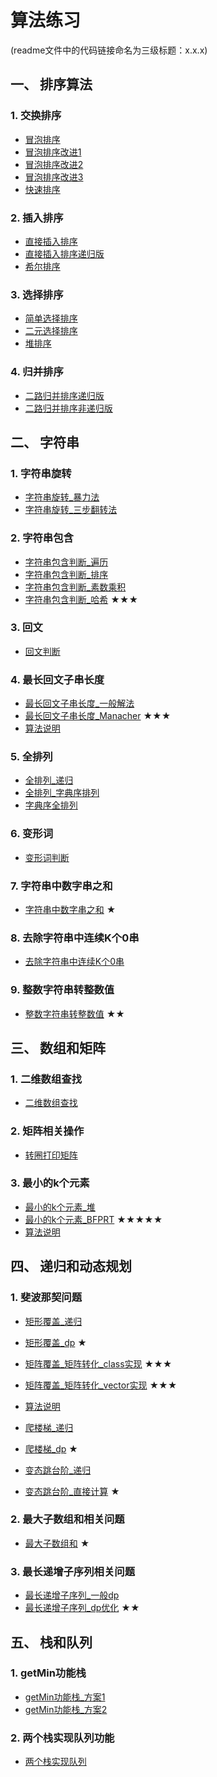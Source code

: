 算法练习
===============
(readme文件中的代码链接命名为三级标题：x.x.x)
## 一、 排序算法
### 1. 交换排序  
 - [冒泡排序][1.1.1]      
- [冒泡排序改进1][1.1.2]
- [冒泡排序改进2][1.1.3]
- [冒泡排序改进3][1.1.4]
 - [快速排序][1.1.5]     

### 2. 插入排序
 - [直接插入排序][1.2.1]
- [直接插入排序递归版][1.2.2]
 - [希尔排序][1.2.3]

### 3. 选择排序
 - [简单选择排序][1.3.1]
- [二元选择排序][1.3.2]
 - [堆排序][1.3.3]
 
### 4. 归并排序
 - [二路归并排序递归版][1.4.1]
 - [二路归并排序非递归版][1.4.2]

## 二、 字符串
### 1. 字符串旋转  
- [字符串旋转_暴力法][2.1.1]
- [字符串旋转_三步翻转法][2.1.2]

### 2. 字符串包含  
 - [字符串包含判断_遍历][2.2.1]
 - [字符串包含判断_排序][2.2.2]
 - [字符串包含判断_素数乘积][2.2.3]
 - [字符串包含判断_哈希][2.2.4]   ★★★    

### 3. 回文  
 - [回文判断][2.3.1]

### 4. 最长回文子串长度  
 - [最长回文子串长度_一般解法][2.4.1]
 - [最长回文子串长度_Manacher][2.4.2]  ★★★   
- [算法说明][1001]    

### 5. 全排列
 - [全排列_递归][2.5.1] 
 - [全排列_字典序排列][2.5.2]
 - [字典序全排列][2.5.3]

### 6. 变形词
 - [变形词判断][2.6.1]

### 7. 字符串中数字串之和
 - [字符串中数字串之和][2.7.1] ★  

### 8. 去除字符串中连续K个0串
 - [去除字符串中连续K个0串][2.8.1]
 
### 9. 整数字符串转整数值
 - [整数字符串转整数值][2.9.1] ★★   

## 三、 数组和矩阵
### 1. 二维数组查找  
 - [二维数组查找][3.1.1]
 
### 2. 矩阵相关操作
 - [转圈打印矩阵][3.2.1]
 
### 3. 最小的k个元素
 - [最小的k个元素_堆][3.3.1]
 - [最小的k个元素_BFPRT][3.3.2]  ★★★★★
- [算法说明][1003]

## 四、 递归和动态规划
### 1. 斐波那契问题
 - [矩形覆盖_递归][4.1.1]
 - [矩形覆盖_dp][4.1.2]  ★ 
 - [矩阵覆盖_矩阵转化_class实现][4.1.3.1]  ★★★
 - [矩阵覆盖_矩阵转化_vector实现][4.1.3.2]  ★★★
- [算法说明][1002]
 - [爬楼梯_递归][4.1.4]
 - [爬楼梯_dp][4.1.5]  ★ 
 
 - [变态跳台阶_递归][4.1.7]
 - [变态跳台阶_直接计算][4.1.8]  ★ 

### 2. 最大子数组和相关问题
 - [最大子数组和][4.2.1]  ★ 
 
### 3. 最长递增子序列相关问题
 - [最长递增子序列_一般dp][4.3.1]
 - [最长递增子序列_dp优化][4.3.2] ★★   
 
## 五、 栈和队列
### 1. getMin功能栈
 - [getMin功能栈_方案1][5.1.1]
 - [getMin功能栈_方案2][5.1.2]
 
### 2. 两个栈实现队列功能
 - [两个栈实现队列][5.2.1]


[1.1.1]:https://github.com/lawlite19/AlgorithmExerises/blob/master/%E4%B8%80%E3%80%81%E6%8E%92%E5%BA%8F%E7%AE%97%E6%B3%95/1.%E4%BA%A4%E6%8D%A2%E6%8E%92%E5%BA%8F/%E5%86%92%E6%B3%A1%E6%8E%92%E5%BA%8F.cpp
[1.1.2]:https://github.com/lawlite19/AlgorithmExercises/blob/master/%E4%B8%80%E3%80%81%E6%8E%92%E5%BA%8F%E7%AE%97%E6%B3%95/1.%E4%BA%A4%E6%8D%A2%E6%8E%92%E5%BA%8F/%E5%86%92%E6%B3%A1%E6%8E%92%E5%BA%8F%E6%94%B9%E8%BF%9B1.cpp
[1.1.3]:https://github.com/lawlite19/AlgorithmExercises/blob/master/%E4%B8%80%E3%80%81%E6%8E%92%E5%BA%8F%E7%AE%97%E6%B3%95/1.%E4%BA%A4%E6%8D%A2%E6%8E%92%E5%BA%8F/%E5%86%92%E6%B3%A1%E6%8E%92%E5%BA%8F%E6%94%B9%E8%BF%9B2.cpp
[1.1.4]:https://github.com/lawlite19/AlgorithmExercises/blob/master/%E4%B8%80%E3%80%81%E6%8E%92%E5%BA%8F%E7%AE%97%E6%B3%95/1.%E4%BA%A4%E6%8D%A2%E6%8E%92%E5%BA%8F/%E5%86%92%E6%B3%A1%E6%8E%92%E5%BA%8F%E6%94%B9%E8%BF%9B3.cpp
[1.1.5]:https://github.com/lawlite19/AlgorithmExercises/blob/master/%E4%B8%80%E3%80%81%E6%8E%92%E5%BA%8F%E7%AE%97%E6%B3%95/1.%E4%BA%A4%E6%8D%A2%E6%8E%92%E5%BA%8F/%E5%BF%AB%E9%80%9F%E6%8E%92%E5%BA%8F.cpp
[1.2.1]:https://github.com/lawlite19/AlgorithmExercises/blob/master/%E4%B8%80%E3%80%81%E6%8E%92%E5%BA%8F%E7%AE%97%E6%B3%95/2.%E6%8F%92%E5%85%A5%E6%8E%92%E5%BA%8F/%E7%9B%B4%E6%8E%A5%E6%8F%92%E5%85%A5%E6%8E%92%E5%BA%8F.cpp
[1.2.2]:https://github.com/lawlite19/AlgorithmExercises/blob/master/%E4%B8%80%E3%80%81%E6%8E%92%E5%BA%8F%E7%AE%97%E6%B3%95/2.%E6%8F%92%E5%85%A5%E6%8E%92%E5%BA%8F/%E7%9B%B4%E6%8E%A5%E6%8F%92%E5%85%A5%E6%8E%92%E5%BA%8F%E9%80%92%E5%BD%92%E7%89%88.cpp
[1.2.3]:https://github.com/lawlite19/AlgorithmExercises/blob/master/%E4%B8%80%E3%80%81%E6%8E%92%E5%BA%8F%E7%AE%97%E6%B3%95/2.%E6%8F%92%E5%85%A5%E6%8E%92%E5%BA%8F/%E5%B8%8C%E5%B0%94%E6%8E%92%E5%BA%8F.cpp
[1.3.1]:https://github.com/lawlite19/AlgorithmExercises/blob/master/%E4%B8%80%E3%80%81%E6%8E%92%E5%BA%8F%E7%AE%97%E6%B3%95/3.%E9%80%89%E6%8B%A9%E6%8E%92%E5%BA%8F/%E7%AE%80%E5%8D%95%E9%80%89%E6%8B%A9%E6%8E%92%E5%BA%8F.cpp
[1.3.2]:https://github.com/lawlite19/AlgorithmExercises/blob/master/%E4%B8%80%E3%80%81%E6%8E%92%E5%BA%8F%E7%AE%97%E6%B3%95/3.%E9%80%89%E6%8B%A9%E6%8E%92%E5%BA%8F/%E7%AE%80%E5%8D%95%E9%80%89%E6%8B%A9%E6%8E%92%E5%BA%8F%E6%94%B9%E8%BF%9B.cpp
[1.3.3]:https://github.com/lawlite19/AlgorithmExercises/blob/master/%E4%B8%80%E3%80%81%E6%8E%92%E5%BA%8F%E7%AE%97%E6%B3%95/3.%E9%80%89%E6%8B%A9%E6%8E%92%E5%BA%8F/%E5%A0%86%E6%8E%92%E5%BA%8F.cpp
[1.4.1]:https://github.com/lawlite19/AlgorithmExercises/blob/master/%E4%B8%80%E3%80%81%E6%8E%92%E5%BA%8F%E7%AE%97%E6%B3%95/4.%E5%BD%92%E5%B9%B6%E6%8E%92%E5%BA%8F/%E4%BA%8C%E8%B7%AF%E5%BD%92%E5%B9%B6%E6%8E%92%E5%BA%8F_%E9%80%92%E5%BD%92%E7%89%88.cpp
[1.4.2]:https://github.com/lawlite19/AlgorithmExercises/blob/master/%E4%B8%80%E3%80%81%E6%8E%92%E5%BA%8F%E7%AE%97%E6%B3%95/4.%E5%BD%92%E5%B9%B6%E6%8E%92%E5%BA%8F/%E4%BA%8C%E8%B7%AF%E5%BD%92%E5%B9%B6%E6%8E%92%E5%BA%8F_%E9%9D%9E%E9%80%92%E5%BD%92.cpp
[2.1.1]:https://github.com/lawlite19/AlgorithmExercises/blob/master/%E4%BA%8C%E3%80%81%E5%AD%97%E7%AC%A6%E4%B8%B2/1.%E5%AD%97%E7%AC%A6%E4%B8%B2%E6%97%8B%E8%BD%AC/%E5%AD%97%E7%AC%A6%E4%B8%B2%E6%97%8B%E8%BD%AC_%E6%9A%B4%E5%8A%9B%E6%B3%95.cpp
[2.1.2]:https://github.com/lawlite19/AlgorithmExercises/blob/master/%E4%BA%8C%E3%80%81%E5%AD%97%E7%AC%A6%E4%B8%B2/1.%E5%AD%97%E7%AC%A6%E4%B8%B2%E6%97%8B%E8%BD%AC/%E5%AD%97%E7%AC%A6%E4%B8%B2%E6%97%8B%E8%BD%AC_%E4%B8%89%E6%AD%A5%E7%BF%BB%E8%BD%AC%E6%B3%95.cpp
[2.2.1]:https://github.com/lawlite19/AlgorithmExercises/blob/master/%E4%BA%8C%E3%80%81%E5%AD%97%E7%AC%A6%E4%B8%B2/2.%E5%AD%97%E7%AC%A6%E4%B8%B2%E5%8C%85%E5%90%AB%E5%88%A4%E6%96%AD/%E5%AD%97%E7%AC%A6%E4%B8%B2%E5%8C%85%E5%90%AB%E5%88%A4%E6%96%AD_%E6%9A%B4%E5%8A%9B%E6%B3%95.cpp
[2.2.2]:https://github.com/lawlite19/AlgorithmExercises/blob/master/%E4%BA%8C%E3%80%81%E5%AD%97%E7%AC%A6%E4%B8%B2/2.%E5%AD%97%E7%AC%A6%E4%B8%B2%E5%8C%85%E5%90%AB%E5%88%A4%E6%96%AD/%E5%AD%97%E7%AC%A6%E4%B8%B2%E5%8C%85%E5%90%AB_%E6%8E%92%E5%BA%8F%E6%B3%95.cpp
[2.2.3]:https://github.com/lawlite19/AlgorithmExercises/blob/master/%E4%BA%8C%E3%80%81%E5%AD%97%E7%AC%A6%E4%B8%B2/2.%E5%AD%97%E7%AC%A6%E4%B8%B2%E5%8C%85%E5%90%AB%E5%88%A4%E6%96%AD/%E5%AD%97%E7%AC%A6%E4%B8%B2%E5%8C%85%E5%90%AB%E5%88%A4%E6%96%AD_%E7%B4%A0%E6%95%B0.cpp
[2.2.4]:https://github.com/lawlite19/AlgorithmExercises/blob/master/%E4%BA%8C%E3%80%81%E5%AD%97%E7%AC%A6%E4%B8%B2/2.%E5%AD%97%E7%AC%A6%E4%B8%B2%E5%8C%85%E5%90%AB%E5%88%A4%E6%96%AD/%E5%AD%97%E7%AC%A6%E4%B8%B2%E5%8C%85%E5%90%AB%E5%88%A4%E6%96%AD_%E5%93%88%E5%B8%8C.cpp
[2.3.1]:https://github.com/lawlite19/AlgorithmExercises/blob/master/%E4%BA%8C%E3%80%81%E5%AD%97%E7%AC%A6%E4%B8%B2/3.%E5%9B%9E%E6%96%87%E5%88%A4%E6%96%AD/%E5%9B%9E%E6%96%87%E5%88%A4%E6%96%AD.cpp
[2.4.1]:https://github.com/lawlite19/AlgorithmExercises/blob/master/%E4%BA%8C%E3%80%81%E5%AD%97%E7%AC%A6%E4%B8%B2/4.%E6%9C%80%E9%95%BF%E5%9B%9E%E6%96%87%E5%AD%90%E4%B8%B2/%E6%9C%80%E9%95%BF%E5%9B%9E%E6%96%87%E5%AD%90%E4%B8%B2_%E4%B8%80%E8%88%AC%E8%A7%A3%E6%B3%95.cpp
[2.4.2]:https://github.com/lawlite19/AlgorithmExercises/blob/master/%E4%BA%8C%E3%80%81%E5%AD%97%E7%AC%A6%E4%B8%B2/4.%E6%9C%80%E9%95%BF%E5%9B%9E%E6%96%87%E5%AD%90%E4%B8%B2/%E6%9C%80%E9%95%BF%E5%9B%9E%E6%96%87%E5%AD%90%E4%B8%B2_Manacher.cpp
[2.5.1]:https://github.com/lawlite19/AlgorithmExercises/blob/master/%E4%BA%8C%E3%80%81%E5%AD%97%E7%AC%A6%E4%B8%B2/5.%E5%85%A8%E6%8E%92%E5%88%97/%E5%85%A8%E6%8E%92%E5%88%97_%E9%80%92%E5%BD%92.cpp
[2.5.2]:https://github.com/lawlite19/AlgorithmExercises/blob/master/%E4%BA%8C%E3%80%81%E5%AD%97%E7%AC%A6%E4%B8%B2/5.%E5%85%A8%E6%8E%92%E5%88%97/%E5%85%A8%E6%8E%92%E5%88%97_%E5%AD%97%E5%85%B8%E5%BA%8F%E6%8E%92%E5%88%97.cpp
[2.5.3]:https://github.com/lawlite19/AlgorithmExercises/blob/master/%E4%BA%8C%E3%80%81%E5%AD%97%E7%AC%A6%E4%B8%B2/5.%E5%85%A8%E6%8E%92%E5%88%97/%E5%AD%97%E5%85%B8%E5%BA%8F%E5%85%A8%E6%8E%92%E5%88%97.cpp
[2.6.1]:https://github.com/lawlite19/AlgorithmExercises/blob/master/%E4%BA%8C%E3%80%81%E5%AD%97%E7%AC%A6%E4%B8%B2/6.%E5%8F%98%E5%BD%A2%E8%AF%8D/%E5%8F%98%E5%BD%A2%E8%AF%8D%E5%88%A4%E6%96%AD.cpp
[2.7.1]:https://github.com/lawlite19/AlgorithmExercises/blob/master/%E4%BA%8C%E3%80%81%E5%AD%97%E7%AC%A6%E4%B8%B2/7.%E5%AD%97%E7%AC%A6%E4%B8%B2%E4%B8%AD%E6%95%B0%E5%AD%97%E4%B8%B2%E6%B1%82%E5%92%8C/%E5%AD%97%E7%AC%A6%E4%B8%B2%E4%B8%AD%E6%95%B0%E5%AD%97%E4%B8%B2%E6%B1%82%E5%92%8C.cpp
[2.8.1]:https://github.com/lawlite19/AlgorithmExercises/blob/master/%E4%BA%8C%E3%80%81%E5%AD%97%E7%AC%A6%E4%B8%B2/8.%E5%8E%BB%E9%99%A4%E5%AD%97%E7%AC%A6%E4%B8%B2%E4%B8%AD%E8%BF%9E%E7%BB%ADK%E4%B8%AA0%E5%AD%90%E4%B8%B2/%E5%8E%BB%E9%99%A4%E5%AD%97%E7%AC%A6%E4%B8%B2%E4%B8%AD%E8%BF%9E%E7%BB%ADK%E4%B8%AA0%E5%AD%90%E4%B8%B2.cpp
[2.9.1]:https://github.com/lawlite19/AlgorithmExercises/blob/master/%E4%BA%8C%E3%80%81%E5%AD%97%E7%AC%A6%E4%B8%B2/9.%E6%95%B4%E6%95%B0%E5%AD%97%E7%AC%A6%E4%B8%B2%E8%BD%AC%E4%B8%BA%E6%95%B4%E6%95%B0%E5%80%BC/%E6%95%B4%E6%95%B0%E5%AD%97%E7%AC%A6%E4%B8%B2%E8%BD%AC%E4%B8%BA%E6%95%B4%E6%95%B0%E5%80%BC.cpp

[3.1.1]:https://github.com/lawlite19/AlgorithmExercises/blob/master/%E4%B8%89%E3%80%81%E6%95%B0%E7%BB%84%E5%92%8C%E7%9F%A9%E9%98%B5/1.%E6%9F%A5%E6%89%BE/%E4%BA%8C%E7%BB%B4%E6%95%B0%E7%BB%84%E7%9A%84%E6%9F%A5%E6%89%BE.cpp
[3.2.1]:https://github.com/lawlite19/AlgorithmExercises/blob/master/%E4%B8%89%E3%80%81%E6%95%B0%E7%BB%84%E5%92%8C%E7%9F%A9%E9%98%B5/2.%E7%9F%A9%E9%98%B5%E6%93%8D%E4%BD%9C/%E8%BD%AC%E5%9C%88%E6%89%93%E5%8D%B0%E7%9F%A9%E9%98%B5.cpp
[3.3.1]:https://github.com/lawlite19/AlgorithmExercises/blob/master/%E4%B8%89%E3%80%81%E6%95%B0%E7%BB%84%E5%92%8C%E7%9F%A9%E9%98%B5/3.%E6%9C%80%E5%B0%8F%E7%9A%84K%E4%B8%AA%E6%95%B0/%E6%9C%80%E5%B0%8F%E7%9A%84K%E4%B8%AA%E6%95%B0_%E5%A0%86.cpp
[3.3.2]:https://github.com/lawlite19/AlgorithmExercises/blob/master/%E4%B8%89%E3%80%81%E6%95%B0%E7%BB%84%E5%92%8C%E7%9F%A9%E9%98%B5/3.%E6%9C%80%E5%B0%8F%E7%9A%84K%E4%B8%AA%E6%95%B0/%E6%9C%80%E5%B0%8F%E7%9A%84K%E4%B8%AA%E6%95%B0_BFPRT%E7%AE%97%E6%B3%95.cpp

[4.1.1]:https://github.com/lawlite19/AlgorithmExercises/blob/master/%E5%9B%9B%E3%80%81%E9%80%92%E5%BD%92%E5%92%8C%E5%8A%A8%E6%80%81%E8%A7%84%E5%88%92/1.%E6%96%90%E6%B3%A2%E9%82%A3%E5%A5%91%E9%97%AE%E9%A2%98/%E7%9F%A9%E5%BD%A2%E8%A6%86%E7%9B%96_%E9%80%92%E5%BD%92.cpp
[4.1.2]:https://github.com/lawlite19/AlgorithmExercises/blob/master/%E5%9B%9B%E3%80%81%E9%80%92%E5%BD%92%E5%92%8C%E5%8A%A8%E6%80%81%E8%A7%84%E5%88%92/1.%E6%96%90%E6%B3%A2%E9%82%A3%E5%A5%91%E9%97%AE%E9%A2%98/%E7%9F%A9%E9%98%B5%E8%A6%86%E7%9B%96_dp.cpp
[4.1.3.1]:https://github.com/lawlite19/AlgorithmExercises/blob/master/%E5%9B%9B%E3%80%81%E9%80%92%E5%BD%92%E5%92%8C%E5%8A%A8%E6%80%81%E8%A7%84%E5%88%92/1.%E6%96%90%E6%B3%A2%E9%82%A3%E5%A5%91%E9%97%AE%E9%A2%98/%E7%9F%A9%E9%98%B5%E8%A6%86%E7%9B%96_%E7%9F%A9%E9%98%B5%E8%BD%AC%E5%8C%96_class.cpp
[4.1.3.2]:https://github.com/lawlite19/AlgorithmExercises/blob/master/%E5%9B%9B%E3%80%81%E9%80%92%E5%BD%92%E5%92%8C%E5%8A%A8%E6%80%81%E8%A7%84%E5%88%92/1.%E6%96%90%E6%B3%A2%E9%82%A3%E5%A5%91%E9%97%AE%E9%A2%98/%E7%9F%A9%E9%98%B5%E8%A6%86%E7%9B%96_%E7%9F%A9%E9%98%B5%E8%BD%AC%E5%8C%96_vector.cpp
[4.1.4]:https://github.com/lawlite19/AlgorithmExercises/blob/master/%E5%9B%9B%E3%80%81%E9%80%92%E5%BD%92%E5%92%8C%E5%8A%A8%E6%80%81%E8%A7%84%E5%88%92/1.%E6%96%90%E6%B3%A2%E9%82%A3%E5%A5%91%E9%97%AE%E9%A2%98/%E7%88%AC%E6%A5%BC%E6%A2%AF%E9%97%AE%E9%A2%98_%E9%80%92%E5%BD%92.cpp
[4.1.5]:https://github.com/lawlite19/AlgorithmExercises/blob/master/四、递归和动态规划/1.%E6%96%90%E6%B3%A2%E9%82%A3%E5%A5%91%E9%97%AE%E9%A2%98/爬楼梯问题_dp.cpp
[4.1.7]:https://github.com/lawlite19/AlgorithmExercises/blob/master/%E5%9B%9B%E3%80%81%E9%80%92%E5%BD%92%E5%92%8C%E5%8A%A8%E6%80%81%E8%A7%84%E5%88%92/1.%E6%96%90%E6%B3%A2%E9%82%A3%E5%A5%91%E9%97%AE%E9%A2%98/%E5%8F%98%E6%80%81%E8%B7%B3%E5%8F%B0%E9%98%B6_%E9%80%92%E5%BD%92.cpp
[4.1.8]:https://github.com/lawlite19/AlgorithmExercises/blob/master/%E5%9B%9B%E3%80%81%E9%80%92%E5%BD%92%E5%92%8C%E5%8A%A8%E6%80%81%E8%A7%84%E5%88%92/1.%E6%96%90%E6%B3%A2%E9%82%A3%E5%A5%91%E9%97%AE%E9%A2%98/%E5%8F%98%E6%80%81%E8%B7%B3%E5%8F%B0%E9%98%B6_%E8%AE%A1%E7%AE%97.cpp

[4.2.1]:https://github.com/lawlite19/AlgorithmExercises/blob/master/%E5%9B%9B%E3%80%81%E9%80%92%E5%BD%92%E5%92%8C%E5%8A%A8%E6%80%81%E8%A7%84%E5%88%92/2.%E6%9C%80%E5%A4%A7%E5%AD%90%E5%BA%8F%E5%88%97%E5%92%8C%E7%9B%B8%E5%85%B3%E9%97%AE%E9%A2%98/%E6%9C%80%E5%A4%A7%E5%AD%90%E5%BA%8F%E5%88%97%E5%92%8C.cpp

[4.3.1]:https://github.com/lawlite19/AlgorithmExercises/blob/master/%E5%9B%9B%E3%80%81%E9%80%92%E5%BD%92%E5%92%8C%E5%8A%A8%E6%80%81%E8%A7%84%E5%88%92/3.%E6%9C%80%E9%95%BF%E9%80%92%E5%A2%9E%E5%AD%90%E5%BA%8F%E5%88%97%E7%9B%B8%E5%85%B3%E9%97%AE%E9%A2%98/%E6%9C%80%E9%95%BF%E9%80%92%E5%A2%9E%E5%AD%90%E5%BA%8F%E5%88%97_%E4%B8%80%E8%88%ACdp.cpp
[4.3.2]:https://github.com/lawlite19/AlgorithmExercises/blob/master/%E5%9B%9B%E3%80%81%E9%80%92%E5%BD%92%E5%92%8C%E5%8A%A8%E6%80%81%E8%A7%84%E5%88%92/3.%E6%9C%80%E9%95%BF%E9%80%92%E5%A2%9E%E5%AD%90%E5%BA%8F%E5%88%97%E7%9B%B8%E5%85%B3%E9%97%AE%E9%A2%98/%E6%9C%80%E9%95%BF%E9%80%92%E5%A2%9E%E5%AD%90%E5%BA%8F%E5%88%97_dp%E4%BC%98%E5%8C%96.cpp

[5.1.1]:https://github.com/lawlite19/AlgorithmExercises/blob/master/%E4%BA%94%E3%80%81%E6%A0%88%E5%92%8C%E9%98%9F%E5%88%97/1.getMin%E5%8A%9F%E8%83%BD%E6%A0%88/getMin%E5%8A%9F%E8%83%BD%E6%A0%88_%E6%96%B9%E6%A1%881.cpp
[5.1.2]:https://github.com/lawlite19/AlgorithmExercises/blob/master/%E4%BA%94%E3%80%81%E6%A0%88%E5%92%8C%E9%98%9F%E5%88%97/1.getMin%E5%8A%9F%E8%83%BD%E6%A0%88/getMin%E5%8A%9F%E8%83%BD%E6%A0%88_%E6%96%B9%E6%A1%882.cpp
[5.2.1]:https://github.com/lawlite19/AlgorithmExercises/blob/master/%E4%BA%94%E3%80%81%E6%A0%88%E5%92%8C%E9%98%9F%E5%88%97/2.%E4%B8%A4%E4%B8%AA%E6%A0%88%E5%AE%9E%E7%8E%B0%E9%98%9F%E5%88%97%E5%8A%9F%E8%83%BD/%E4%B8%A4%E4%B8%AA%E6%A0%88%E5%AE%9E%E7%8E%B0%E9%98%9F%E5%88%97.cpp

[1001]:https://github.com/lawlite19/AlgorithmExercises/blob/master/%E9%9B%B6%E3%80%81%E7%AE%97%E6%B3%95%E8%AF%B4%E6%98%8E/Manacher.md
[1002]:https://github.com/lawlite19/AlgorithmExercises/blob/master/%E9%9B%B6%E3%80%81%E7%AE%97%E6%B3%95%E8%AF%B4%E6%98%8E/Fibonacci.md
[1003]:https://github.com/lawlite19/AlgorithmExercises/blob/master/%E9%9B%B6%E3%80%81%E7%AE%97%E6%B3%95%E8%AF%B4%E6%98%8E/BFPRT.md
